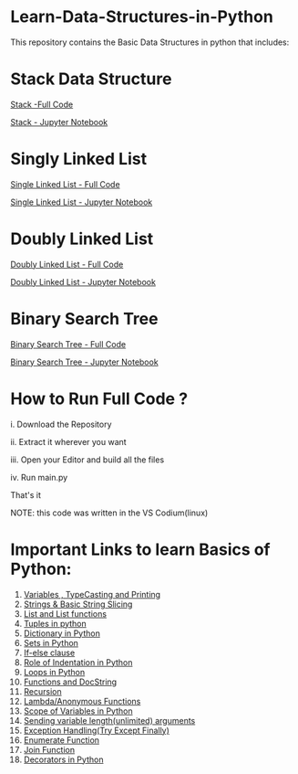 # Learn-Data-Structures-in-Python
This repository contains the Basic Data Structures in python that includes:

# Stack Data Structure

<a href="https://github.com/usman87626/Learn-Python-Full/tree/master/Data-Structures-in-Python-master/Full%20Code/Stack-in-Python-master"> Stack -Full Code </a> 

<a href="https://github.com/usman87626/Learn-Python-Full/blob/master/Data-Structures-in-Python-master/Jupyter%20Notebook/Stack%20Abstract%20Data%20Type.ipynb
">Stack - Jupyter Notebook </a> 


# Singly Linked List

<a href="https://github.com/usman87626/Learn-Python-Full/tree/master/Data-Structures-in-Python-master/Full%20Code/Singly-Linked-List-in-Python-master
">Single Linked List - Full Code </a> 

<a href="https://github.com/usman87626/Learn-Python-Full/blob/master/Data-Structures-in-Python-master/Jupyter%20Notebook/Singly%20Linked%20List.ipynb
">Single Linked List - Jupyter Notebook</a> 


# Doubly Linked List

<a href="https://github.com/usman87626/Learn-Python-Full/tree/master/Data-Structures-in-Python-master/Full%20Code/Doubly-Linked-List-in-Python-master
">Doubly Linked List - Full Code</a> 


<a href="https://github.com/usman87626/Learn-Python-Full/blob/master/Data-Structures-in-Python-master/Jupyter%20Notebook/Doubly%20Linked%20List.ipynb
">Doubly Linked List - Jupyter Notebook </a> 


# Binary Search Tree

<a href="https://github.com/usman87626/Learn-Python-Full/tree/master/Data-Structures-in-Python-master/Full%20Code/Binary-Search-Tree-in-Python-master
">Binary Search Tree - Full Code </a> 


<a href="https://github.com/usman87626/Learn-Python-Full/blob/master/Data-Structures-in-Python-master/Jupyter%20Notebook/Tree%20Data%20Structure.ipynb
">Binary Search Tree - Jupyter Notebook </a> 


# How to Run Full Code ?

i. Download the Repository

ii. Extract it wherever you want

iii. Open your Editor and build all the files

iv. Run main.py

That's it

NOTE: this code was written in the VS Codium(linux)

# Important Links to learn Basics of Python:

<ol>
  <li>
<a href="https://github.com/usman87626/Learn-Python-Full/blob/master/Basic-Python-Programs-master/01.%20Variables%20%2C%20TypeCasting%20and%20Printing.ipynb">Variables , TypeCasting and Printing</a>
    </li>
      <li>
            <a href="https://github.com/usman87626/Learn-Python-Full/blob/master/Basic-Python-Programs-master/02.Strings%20%26%20Basic%20String%20Slicing.ipynb">
            Strings & Basic String Slicing
            </a>
      </li>
      <li>
            <a href="https://github.com/usman87626/Learn-Python-Full/blob/master/Basic-Python-Programs-master/03.List%20and%20List%20functions.ipynb">
                    List and List functions
            </a>
     </li>
      <li>
            <a href="https://github.com/usman87626/Learn-Python-Full/blob/master/Basic-Python-Programs-master/04.Tuples%20in%20python.ipynb">
                    Tuples in python
            </a>
     </li>
      <li>
            <a href="https://github.com/usman87626/Learn-Python-Full/blob/master/Basic-Python-Programs-master/05.Dictionary%20in%20python.ipynb">
                    Dictionary in Python
            </a>
     </li>
      <li>
            <a href="https://github.com/usman87626/Learn-Python-Full/blob/master/Basic-Python-Programs-master/06.Sets%20in%20python.ipynb">
                    Sets in Python
            </a>
     </li>
      <li>
            <a href="https://github.com/usman87626/Learn-Python-Full/blob/master/Basic-Python-Programs-master/07.%20If%20else%20Control%20Statement.ipynb">
                    If-else clause
            </a>
     </li>
      <li>
            <a href="https://github.com/usman87626/Learn-Python-Full/blob/master/Basic-Python-Programs-master/08.%20Role%20of%20Indentation%20in%20Python.ipynb">
                    Role of Indentation in Python
            </a>
     </li>
      <li>
            <a href="https://github.com/usman87626/Learn-Python-Full/blob/master/Basic-Python-Programs-master/09.%20Loops%20in%20Python.ipynb">
                    Loops in Python
            </a>
     </li>
      <li>
            <a href="https://github.com/usman87626/Learn-Python-Full/blob/master/Basic-Python-Programs-master/10.Functions%20(Methods)%20and%20DocStrings.ipynb">
                    Functions and DocString
            </a>
     </li>
      <li>
            <a href="https://github.com/usman87626/Learn-Python-Full/blob/master/Basic-Python-Programs-master/11.Recursion.ipynb">
                    Recursion
            </a>
     </li>
      <li>
            <a href="https://github.com/usman87626/Learn-Python-Full/blob/master/Basic-Python-Programs-master/12.Lambda%20Functions(Anonymous%20Functions).ipynb">
                    Lambda/Anonymous Functions
            </a>
     </li>
      <li>
            <a href="https://github.com/usman87626/Learn-Python-Full/blob/master/Basic-Python-Programs-master/13.Scope%20of%20Variable%20in%20Python.ipynb">
                    Scope of Variables in Python
            </a>
     </li>
      <li>
            <a href="https://github.com/usman87626/Learn-Python-Full/blob/master/Basic-Python-Programs-master/14.Sending%20unlimited%20arguments%20in%20the%20function.ipynb">
                    Sending variable length(unlimited) arguments 
            </a>
     </li>
        <li>
            <a href="https://github.com/usman87626/Learn-Python-Full/blob/master/Basic-Python-Programs-master/15.Exception%20Handling%20with%20Try%2CExcept.ipynb">
                    Exception Handling(Try Except Finally)
            </a>
     </li>
        <li>
            <a href="https://github.com/usman87626/Learn-Python-Full/blob/master/Basic-Python-Programs-master/16.Enumerate%20Function.ipynb">
                    Enumerate Function 
            </a>
     </li>
        <li>
            <a href="https://github.com/usman87626/Learn-Python-Full/blob/master/Basic-Python-Programs-master/17.Join%20Function.ipynb">
                    Join Function 
            </a>
     </li>
        <li>
            <a href="https://github.com/usman87626/Learn-Python-Full/blob/master/Basic-Python-Programs-master/18.Decorators%20in%20Python.ipynb">
                    Decorators in Python
            </a>
     </li>
</ol>
